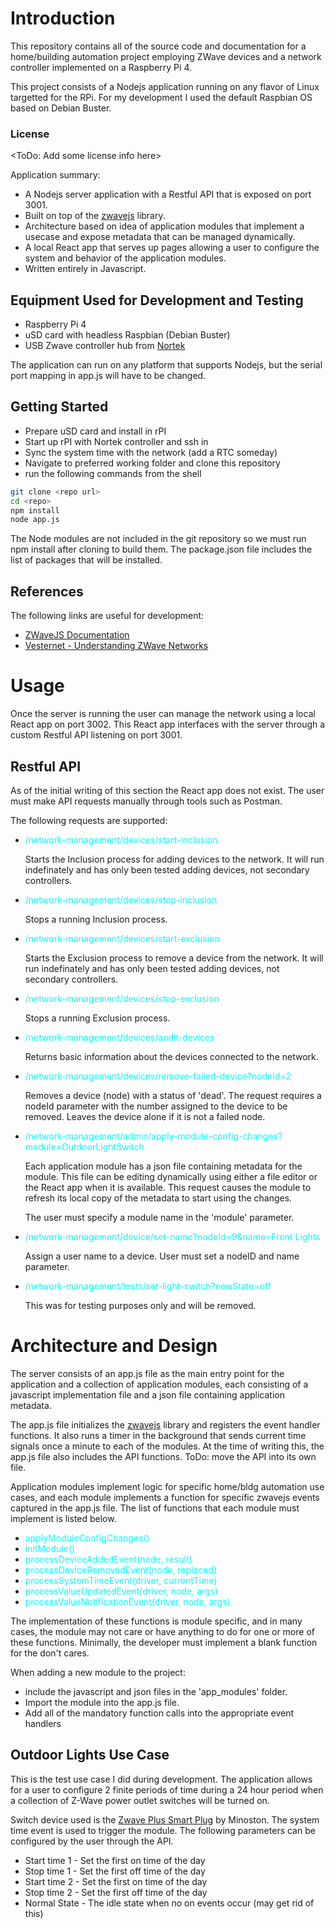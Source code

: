 # Introduction

This repository contains all of the source code and documentation for a home/building automation project employing ZWave devices and a network controller implemented on a Raspberry Pi 4.

This project consists of a Nodejs application running on any flavor of Linux targetted for the RPi. For my development I used the default Raspbian OS based on Debian Buster.

### License

<ToDo: Add some license info here>

Application summary:

- A Nodejs server application with a Restful API that is exposed on port 3001.
- Built on top of the [zwavejs](https://zwave-js.github.io/node-zwave-js/#/README) library.
- Architecture based on idea of application modules that implement a usecase and expose metadata that can be managed dynamically.
- A local React app that serves up pages allowing a user to configure the system and behavior of the application modules.
- Written entirely in Javascript.

## Equipment Used for Development and Testing

- Raspberry Pi 4
- uSD card with headless Raspbian (Debian Buster)
- USB Zwave controller hub from [Nortek](https://www.nortekcontrol.com/products/2gig/husbzb-1-gocontrol-quickstick-combo/)

The application can run on any platform that supports Nodejs, but the serial port mapping in app.js will have to be changed.

## Getting Started

- Prepare uSD card and install in rPI
- Start up rPI with Nortek controller and ssh in
- Sync the system time with the network (add a RTC someday)
- Navigate to preferred working folder and clone this repository
- run the following commands from the shell

```sh
git clone <repo url>
cd <repo>
npm install
node app.js
```

The Node modules are not included in the git repository so we must run npm install after cloning to build them. The package.json file includes the list of packages that will be installed.

## References

The following links are useful for development:

- [ZWaveJS Documentation](https://zwave-js.github.io/node-zwave-js/#/README)
- [Vesternet - Understanding ZWave Networks](https://www.vesternet.com/pages/understanding-z-wave-networks-nodes-devices)

# Usage

Once the server is running the user can manage the network using a local React app on port 3002. This React app interfaces with the server through a custom Restful API listening on port 3001.

## Restful API

As of the initial writing of this section the React app does not exist. The user must make API requests manually through tools such as Postman.

The following requests are supported:

- <span style="color:cyan">/network-management/devices/start-inclusion</span> 

    Starts the Inclusion process for adding devices to the network. It will run indefinately and has only been tested adding devices, not secondary controllers.

- <span style="color:cyan">/network-management/devices/stop-inclusion</span> 

    Stops a running Inclusion process.

- <span style="color:cyan">/network-management/devices/start-exclusion</span> 

    Starts the Exclusion process to remove a device from the network. It will run indefinately and has only been tested adding devices, not secondary controllers.

- <span style="color:cyan">/network-management/devices/stop-exclusion</span> 

    Stops a running Exclusion process. 

- <span style="color:cyan">/network-management/devices/audit-devices</span> 

    Returns basic information about the devices connected to the network.

- <span style="color:cyan">/network-management/devices/remove-failed-device?nodeId=2</span> 

    Removes a device (node) with a status of 'dead'. The request requires a nodeId parameter with the number assigned to the device to be removed. Leaves the device alone if it is not a failed node.

- <span style="color:cyan">/network-management/admin/apply-module-config-changes?module=OutdoorLightSwitch</span> 

    Each application module has a json file containing metadata for the module. This file can be editing dynamically using either a file editor or the React app when it is available. This request causes the module to refresh its local copy of the metadata to start using the changes.

    The user must specify a module name in the 'module' parameter.

- <span style="color:cyan">/network-management/device/set-name?nodeId=9&name=Front Lights</span> 

    Assign a user name to a device. User must set a nodeID and name parameter.

- <span style="color:cyan">/network-management/tests/set-light-switch?newState=off</span> 

    This was for testing purposes only and will be removed.

# Architecture and Design

The server consists of an app.js file as the main entry point for the application and a collection of application modules, each consisting of a javascript implementation file and a json file containing application metadata.

The app.js file initializes the [zwavejs](https://zwave-js.github.io/node-zwave-js/#/README) library and registers the event handler functions. It also runs a timer in the background that sends current time signals once a minute to each of the modules. At the time of writing this, the app.js file also includes the API functions. ToDo: move the API into its own file.

Application modules implement logic for specific home/bldg automation use cases, and each module implements a function for specific zwavejs events captured in the app.js file. The list of functions that each module must implement is listed below.

- <span style="color:cyan">applyModuleConfigChanges()</span> 
- <span style="color:cyan">initModule()</span>
- <span style="color:cyan">processDeviceAddedEvent(node, result)</span>
- <span style="color:cyan">processDeviceRemovedEvent(node, replaced)</span>
- <span style="color:cyan">processSystemTimeEvent(driver, currentTime)</span>
- <span style="color:cyan">processValueUpdatedEvent(driver, node, args)</span>
- <span style="color:cyan">processValueNotificationEvent(driver, node, args)</span>

The implementation of these functions is module specific, and in many cases, the module may not care or have anything to do for one or more of these functions. Minimally, the developer must implement a blank function for the don't cares.

When adding a new module to the project:

- include the javascript and json files in the 'app_modules' folder.
- Import the module into the app.js file.
- Add all of the mandatory function calls into the appropriate event handlers

## Outdoor Lights Use Case

This is the test use case I did during development. The application allows for a user to configure 2 finite periods of time during a 24 hour period when a collection of Z-Wave power outlet switches will be turned on.

Switch device used is the [Zwave Plus Smart Plug](https://minoston.com/product/z-wave-plus-smart-plug-outdoor-on-off-outlet-switch-mp22z/) by Minoston. The system time event is used to trigger the module. The following parameters can be configured by the user through the API.

- Start time 1 - Set the first on time of the day
- Stop time 1 - Set the first off time of the day
- Start time 2 - Set the first on time of the day
- Stop time 2 - Set the first off time of the day
- Normal State - The idle state when no on events occur (may get rid of this)
